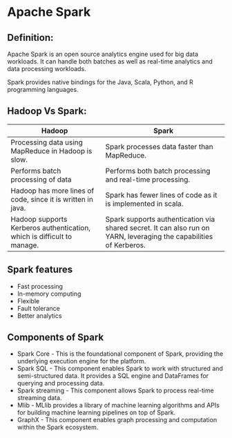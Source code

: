# Apache Spark

## Definition:

Apache Spark is an open source analytics engine used for big data workloads. It can handle both batches as well as real-time analytics and data processing workloads.

Spark provides native bindings for the Java, Scala, Python, and R programming languages.

## Hadoop Vs Spark:

| Hadoop                                                                 | Spark                                                                                                              |
| ---------------------------------------------------------------------- | ------------------------------------------------------------------------------------------------------------------ |
| Processing data using MapReduce in Hadoop is slow.                     | Spark processes data faster than MapReduce.                                                                        |
| Performs batch processing of data                                      | Performs both batch processing and real-time processing.                                                           |
| Hadoop has more lines of code, since it is written in java.            | Spark has fewer lines of code as it is implemented in scala.                                                       |
| Hadoop supports Kerberos authentication, which is difficult to manage. | Spark supports authentication via shared secret. It can also run on YARN, leveraging the capabilities of Kerberos. |

## Spark features

- Fast processing
- In-memory computing
- Flexible
- Fault tolerance
- Better analytics

## Components of Spark

- Spark Core - This is the foundational component of Spark, providing the underlying execution engine for the platform.
- Spark SQL - This component enables Spark to work with structured and semi-structured data. It provides a SQL engine and DataFrames for querying and processing data.
- Spark streaming - This component allows Spark to process real-time streaming data.
- Mlib - MLlib provides a library of machine learning algorithms and APIs for building machine learning pipelines on top of Spark.
- GraphX - This component enables graph processing and computation within the Spark ecosystem.
